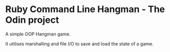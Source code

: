 # Ruby Command Line Hangman - The Odin project

A simple OOP Hangman game.

It utilises marshalling and file I/O to save and load the state of a game.
